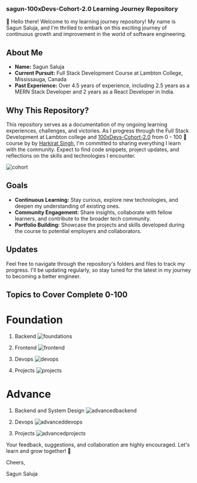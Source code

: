 ### sagun-100xDevs-Cohort-2.0 Learning Journey Repository

👋 Hello there! Welcome to my learning journey repository! My name is Sagun Saluja, and I'm thrilled to embark on this exciting journey of continuous growth and improvement in the world of software engineering.

## About Me

- **Name:** Sagun Saluja
- **Current Pursuit:** Full Stack Development Course at Lambton College, Mississauga, Canada
- **Past Experience:** Over 4.5 years of experience, including 2.5 years as a MERN Stack Developer and 2 years as a React Developer in India.

## Why This Repository?

This repository serves as a documentation of my ongoing learning experiences, challenges, and victories. As I progress through the Full Stack Development at Lambton college and [100xDevs-Cohort-2.0](https://100xdevs.com/new-courses/8-live-0-100-complete) from 0 - 100 🚀 course by by [Harkirat Singh](https://www.linkedin.com/in/kirat-li/), I'm committed to sharing everything I learn with the community. Expect to find code snippets, project updates, and reflections on the skills and technologies I encounter.

![cohort](images/cohort.png)

## Goals

- **Continuous Learning:** Stay curious, explore new technologies, and deepen my understanding of existing ones.
- **Community Engagement:** Share insights, collaborate with fellow learners, and contribute to the broader tech community.
- **Portfolio Building:** Showcase the projects and skills developed during the course to potential employers and collaborators.

## Updates

Feel free to navigate through the repository's folders and files to track my progress. I'll be updating regularly, so stay tuned for the latest in my journey to becoming a better engineer.

## Topics to Cover Complete 0-100

# Foundation

1. Backend
![foundations](images/foundations.png)

2. Frontend
![frontend](images/frontend.png)

3. Devops
![devops](images/devops.png)

4. Projects
![projects](images/projects.png)

# Advance

1. Backend and System Design
![advancedbackend](images/advancedbackend.png)

2. Devops
![advanceddevops](images/advanceddevops.png)

3. Projects
![advancedprojects](images/advancedprojects.png)

Your feedback, suggestions, and collaboration are highly encouraged. Let's learn and grow together! 🚀

Cheers,

Sagun Saluja
